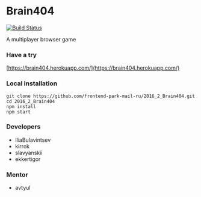 # Brain404
[![Build Status](https://travis-ci.org/frontend-park-mail-ru/2016_2_Brain404.svg?branch=master)](https://travis-ci.org/frontend-park-mail-ru/2016_2_Brain404)

A multiplayer browser game

### Have a try
[https://brain404.herokuapp.com/](https://brain404.herokuapp.com/)

### Local installation
```
git clone https://github.com/frontend-park-mail-ru/2016_2_Brain404.git
cd 2016_2_Brain404
npm install
npm start
```
### Developers
* IliaBulavintsev
* kirrok
* slavyanskii
* ekkertigor
### Mentor
* avtyul
